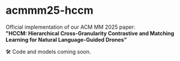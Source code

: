 # acmmm25-hccm

Official implementation of our ACM MM 2025 paper:  
**"HCCM: Hierarchical Cross-Granularity Contrastive and Matching Learning for Natural Language-Guided Drones"**

🛠️ Code and models coming soon.
